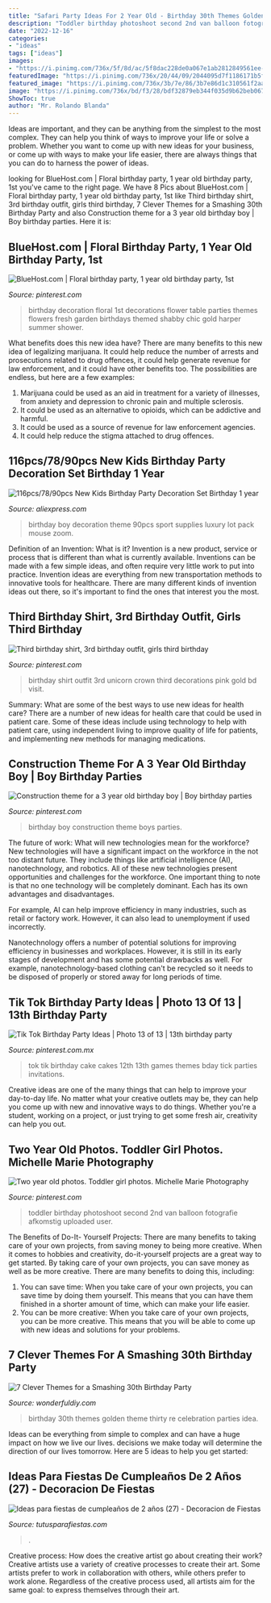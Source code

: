 ```yaml
---
title: "Safari Party Ideas For 2 Year Old - Birthday 30th Themes Golden Theme Thirty Re Celebration Parties Idea"
description: "Toddler birthday photoshoot second 2nd van balloon fotografie afkomstig uploaded user"
date: "2022-12-16"
categories:
- "ideas"
tags: ["ideas"]
images:
- "https://i.pinimg.com/736x/5f/8d/ac/5f8dac228de0a067e1ab2812849561ee--children-photography-toddler-photography-girl.jpg"
featuredImage: "https://i.pinimg.com/736x/20/44/09/2044095d7f1186171b5f813aa2a352b6--special-birthday-birthday-boys.jpg"
featured_image: "https://i.pinimg.com/736x/3b/7e/86/3b7e86d1c310561f2aa2a87bcd0c92af--floral-first-birthday-food-babys-first-birthday-girl.jpg"
image: "https://i.pinimg.com/736x/bd/f3/28/bdf32879eb344f035d9b62beb067560c.jpg"
ShowToc: true
author: "Mr. Rolando Blanda"
---
```



Ideas are important, and they can be anything from the simplest to the most complex. They can help you think of ways to improve your life or solve a problem. Whether you want to come up with new ideas for your business, or come up with ways to make your life easier, there are always things that you can do to harness the power of ideas.

	

		
looking for BlueHost.com | Floral birthday party, 1 year old birthday party, 1st you've came to the right page. We have 8 Pics about BlueHost.com | Floral birthday party, 1 year old birthday party, 1st like Third birthday shirt, 3rd birthday outfit, girls third birthday, 7 Clever Themes for a Smashing 30th Birthday Party and also Construction theme for a 3 year old birthday boy | Boy birthday parties. Here it is:
		
    
## BlueHost.com | Floral Birthday Party, 1 Year Old Birthday Party, 1st

<img loading=lazy src="https://i.pinimg.com/736x/3b/7e/86/3b7e86d1c310561f2aa2a87bcd0c92af--floral-first-birthday-food-babys-first-birthday-girl.jpg" onerror="this.onerror=null;this.src='https://tse4.mm.bing.net/th?id=OIP.B86qfhhh-RyLpmsWOsZiKgHaIp&amp;pid=15.1';" alt="BlueHost.com | Floral birthday party, 1 year old birthday party, 1st">

_Source: pinterest.com_

>birthday decoration floral 1st decorations flower table parties themes flowers fresh garden birthdays themed shabby chic gold harper summer shower. 

	

What benefits does this new idea have?
There are many benefits to this new idea of legalizing marijuana. It could help reduce the number of arrests and prosecutions related to drug offences, it could help generate revenue for law enforcement, and it could have other benefits too. The possibilities are endless, but here are a few examples: 
1. Marijuana could be used as an aid in treatment for a variety of illnesses, from anxiety and depression to chronic pain and multiple sclerosis. 
2. It could be used as an alternative to opioids, which can be addictive and harmful. 
3. It could be used as a source of revenue for law enforcement agencies. 
4. It could help reduce the stigma attached to drug offences.

    
## 116pcs/78/90pcs New Kids Birthday Party Decoration Set Birthday 1 Year

<img loading=lazy src="https://ae01.alicdn.com/kf/HTB1rLONPpXXXXaxXVXXq6xXFXXXh/116pcs-78-90pcs-New-Kids-Birthday-Party-Decoration-Set-Birthday-1-year-sport-boy-Theme-Party.jpg" onerror="this.onerror=null;this.src='https://tse4.mm.bing.net/th?id=OIP.OMxENouwmI39qmyNaxmElgHaHa&amp;pid=15.1';" alt="116pcs/78/90pcs New Kids Birthday Party Decoration Set Birthday 1 year">

_Source: aliexpress.com_

>birthday boy decoration theme 90pcs sport supplies luxury lot pack mouse zoom. 

	

Definition of an Invention: What is it?
Invention is a new product, service or process that is different than what is currently available. Inventions can be made with a few simple ideas, and often require very little work to put into practice. Invention ideas are everything from new transportation methods to innovative tools for healthcare. There are many different kinds of invention ideas out there, so it's important to find the ones that interest you the most.

    
## Third Birthday Shirt, 3rd Birthday Outfit, Girls Third Birthday

<img loading=lazy src="https://i.pinimg.com/736x/bd/f3/28/bdf32879eb344f035d9b62beb067560c.jpg" onerror="this.onerror=null;this.src='https://tse1.mm.bing.net/th?id=OIP.L6sx4LBa376aYhsdr1cZZwHaJ4&amp;pid=15.1';" alt="Third birthday shirt, 3rd birthday outfit, girls third birthday">

_Source: pinterest.com_

>birthday shirt outfit 3rd unicorn crown third decorations pink gold bd visit. 

	

Summary: What are some of the best ways to use new ideas for health care?
There are a number of new ideas for health care that could be used in patient care. Some of these ideas include using technology to help with patient care, using independent living to improve quality of life for patients, and implementing new methods for managing medications.

    
## Construction Theme For A 3 Year Old Birthday Boy | Boy Birthday Parties

<img loading=lazy src="https://i.pinimg.com/736x/20/44/09/2044095d7f1186171b5f813aa2a352b6--special-birthday-birthday-boys.jpg" onerror="this.onerror=null;this.src='https://tse2.mm.bing.net/th?id=OIP.791tYitlrYVzgjdkUmkpigHaLI&amp;pid=15.1';" alt="Construction theme for a 3 year old birthday boy | Boy birthday parties">

_Source: pinterest.com_

>birthday boy construction theme boys parties. 

	

The future of work: What will new technologies mean for the workforce?
New technologies will have a significant impact on the workforce in the not too distant future. They include things like artificial intelligence (AI), nanotechnology, and robotics. All of these new technologies present opportunities and challenges for the workforce. 
One important thing to note is that no one technology will be completely dominant. Each has its own advantages and disadvantages. 

For example, AI can help improve efficiency in many industries, such as retail or factory work. However, it can also lead to unemployment if used incorrectly. 

Nanotechnology offers a number of potential solutions for improving efficiency in businesses and workplaces. However, it is still in its early stages of development and has some potential drawbacks as well. For example, nanotechnology-based clothing can't be recycled so it needs to be disposed of properly or stored away for long periods of time.

    
## Tik Tok Birthday Party Ideas | Photo 13 Of 13 | 13th Birthday Party

<img loading=lazy src="https://i.pinimg.com/736x/e5/90/1b/e5901bc4b8c00708930c14f3d9dc8e3c.jpg" onerror="this.onerror=null;this.src='https://tse3.mm.bing.net/th?id=OIP.55no62bTlLQM25wtSDOVrQHaJ3&amp;pid=15.1';" alt="Tik Tok Birthday Party Ideas | Photo 13 of 13 | 13th birthday party">

_Source: pinterest.com.mx_

>tok tik birthday cake cakes 12th 13th games themes bday tick parties invitations. 

	

Creative ideas are one of the many things that can help to improve your day-to-day life. No matter what your creative outlets may be, they can help you come up with new and innovative ways to do things. Whether you're a student, working on a project, or just trying to get some fresh air, creativity can help you out.

    
## Two Year Old Photos. Toddler Girl Photos. Michelle Marie Photography

<img loading=lazy src="https://i.pinimg.com/736x/5f/8d/ac/5f8dac228de0a067e1ab2812849561ee--children-photography-toddler-photography-girl.jpg" onerror="this.onerror=null;this.src='https://tse2.mm.bing.net/th?id=OIP.nwntJRuYXMzMcHUSY_VQuwHaLH&amp;pid=15.1';" alt="Two year old photos. Toddler girl photos. Michelle Marie Photography">

_Source: pinterest.com_

>toddler birthday photoshoot second 2nd van balloon fotografie afkomstig uploaded user. 

	

The Benefits of Do-It- Yourself Projects: There are many benefits to taking care of your own projects, from saving money to being more creative.
When it comes to hobbies and creativity, do-it-yourself projects are a great way to get started. By taking care of your own projects, you can save money as well as be more creative. There are many benefits to doing this, including: 
1. You can save time: When you take care of your own projects, you can save time by doing them yourself. This means that you can have them finished in a shorter amount of time, which can make your life easier. 
2. You can be more creative: When you take care of your own projects, you can be more creative. This means that you will be able to come up with new ideas and solutions for your problems. 

    
## 7 Clever Themes For A Smashing 30th Birthday Party

<img loading=lazy src="http://cdn.wonderfuldiy.com/wp-content/uploads/2015/12/Youre-Golden.jpg" onerror="this.onerror=null;this.src='https://tse3.mm.bing.net/th?id=OIP.dA-EKfvFo0TPf-oMPo2J9gHaJ4&amp;pid=15.1';" alt="7 Clever Themes for a Smashing 30th Birthday Party">

_Source: wonderfuldiy.com_

>birthday 30th themes golden theme thirty re celebration parties idea. 

	

Ideas can be everything from simple to complex and can have a huge impact on how we live our lives. decisions we make today will determine the direction of our lives tomorrow. Here are 5 ideas to help you get started:

    
## Ideas Para Fiestas De Cumpleaños De 2 Años (27) - Decoracion De Fiestas

<img loading=lazy src="https://tutusparafiestas.com/wp-content/uploads/2017/01/Ideas-para-fiestas-de-cumpleaños-de-2-años-27.jpg" onerror="this.onerror=null;this.src='https://tse1.mm.bing.net/th?id=OIP.Js-ml5aTU4zHKOCwHabx4AHaLH&amp;pid=15.1';" alt="Ideas para fiestas de cumpleaños de 2 años (27) - Decoracion de Fiestas">

_Source: tutusparafiestas.com_

>. 

	

Creative process: How does the creative artist go about creating their work?
Creative artists use a variety of creative processes to create their art. Some artists prefer to work in collaboration with others, while others prefer to work alone. Regardless of the creative process used, all artists aim for the same goal: to express themselves through their art.

